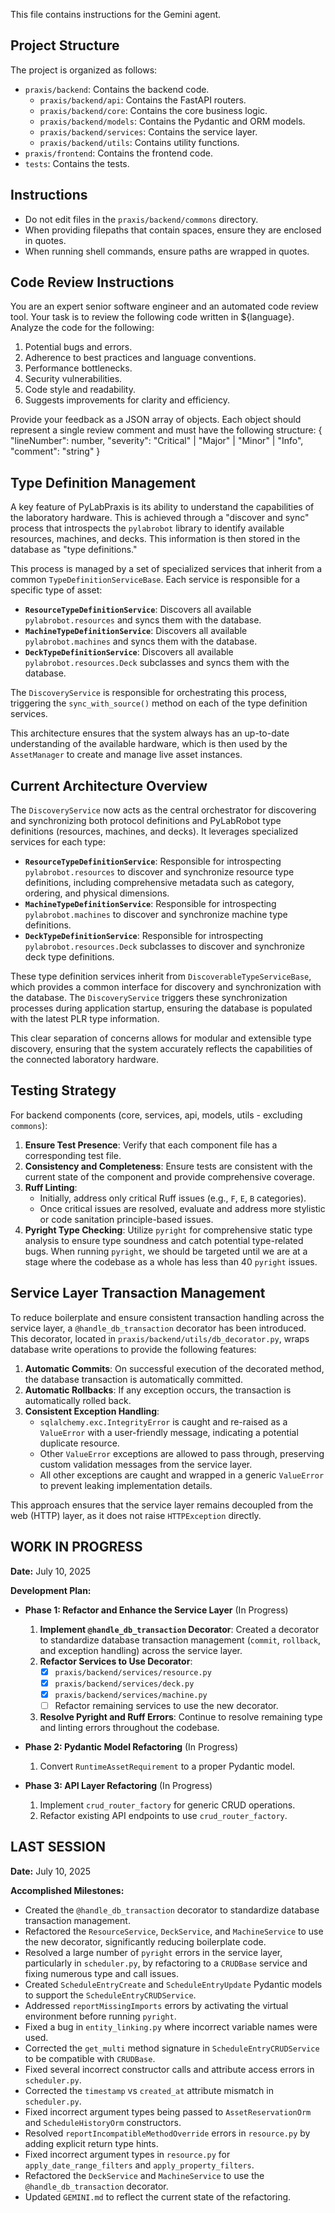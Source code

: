 This file contains instructions for the Gemini agent.

## Project Structure

The project is organized as follows:

- `praxis/backend`: Contains the backend code.
  - `praxis/backend/api`: Contains the FastAPI routers.
  - `praxis/backend/core`: Contains the core business logic.
  - `praxis/backend/models`: Contains the Pydantic and ORM models.
  - `praxis/backend/services`: Contains the service layer.
  - `praxis/backend/utils`: Contains utility functions.
- `praxis/frontend`: Contains the frontend code.
- `tests`: Contains the tests.

## Instructions

- Do not edit files in the `praxis/backend/commons` directory.
- When providing filepaths that contain spaces, ensure they are enclosed in quotes.
- When running shell commands, ensure paths are wrapped in quotes.

## Code Review Instructions

You are an expert senior software engineer and an automated code review tool.
Your task is to review the following code written in ${language}.
Analyze the code for the following:
1.  Potential bugs and errors.
2.  Adherence to best practices and language conventions.
3.  Performance bottlenecks.
4.  Security vulnerabilities.
5.  Code style and readability.
6.  Suggests improvements for clarity and efficiency.

Provide your feedback as a JSON array of objects. Each object should represent a single review comment and must have the following structure:
{
  "lineNumber": number,
  "severity": "Critical" | "Major" | "Minor" | "Info",
  "comment": "string"
}

## Type Definition Management

A key feature of PyLabPraxis is its ability to understand the capabilities of the laboratory hardware. This is achieved through a "discover and sync" process that introspects the `pylabrobot` library to identify available resources, machines, and decks. This information is then stored in the database as "type definitions."

This process is managed by a set of specialized services that inherit from a common `TypeDefinitionServiceBase`. Each service is responsible for a specific type of asset:

*   **`ResourceTypeDefinitionService`**: Discovers all available `pylabrobot.resources` and syncs them with the database.
*   **`MachineTypeDefinitionService`**: Discovers all available `pylabrobot.machines` and syncs them with the database.
*   **`DeckTypeDefinitionService`**: Discovers all available `pylabrobot.resources.Deck` subclasses and syncs them with the database.

The `DiscoveryService` is responsible for orchestrating this process, triggering the `sync_with_source()` method on each of the type definition services.

This architecture ensures that the system always has an up-to-date understanding of the available hardware, which is then used by the `AssetManager` to create and manage live asset instances.

## Current Architecture Overview

The `DiscoveryService` now acts as the central orchestrator for discovering and synchronizing both protocol definitions and PyLabRobot type definitions (resources, machines, and decks). It leverages specialized services for each type:

*   **`ResourceTypeDefinitionService`**: Responsible for introspecting `pylabrobot.resources` to discover and synchronize resource type definitions, including comprehensive metadata such as category, ordering, and physical dimensions.
*   **`MachineTypeDefinitionService`**: Responsible for introspecting `pylabrobot.machines` to discover and synchronize machine type definitions.
*   **`DeckTypeDefinitionService`**: Responsible for introspecting `pylabrobot.resources.Deck` subclasses to discover and synchronize deck type definitions.

These type definition services inherit from `DiscoverableTypeServiceBase`, which provides a common interface for discovery and synchronization with the database. The `DiscoveryService` triggers these synchronization processes during application startup, ensuring the database is populated with the latest PLR type information.

This clear separation of concerns allows for modular and extensible type discovery, ensuring that the system accurately reflects the capabilities of the connected laboratory hardware.

## Testing Strategy

For backend components (core, services, api, models, utils - excluding `commons`):
1.  **Ensure Test Presence**: Verify that each component file has a corresponding test file.
2.  **Consistency and Completeness**: Ensure tests are consistent with the current state of the component and provide comprehensive coverage.
3.  **Ruff Linting**:
    *   Initially, address only critical Ruff issues (e.g., `F`, `E`, `B` categories).
    *   Once critical issues are resolved, evaluate and address more stylistic or code sanitation principle-based issues.
4.  **Pyright Type Checking**: Utilize `pyright` for comprehensive static type analysis to ensure type soundness and catch potential type-related bugs. When running `pyright`, we should be targeted until we are at a stage where the codebase as a whole has less than 40 `pyright` issues.

## Service Layer Transaction Management

To reduce boilerplate and ensure consistent transaction handling across the service layer, a `@handle_db_transaction` decorator has been introduced. This decorator, located in `praxis/backend/utils/db_decorator.py`, wraps database write operations to provide the following features:

1.  **Automatic Commits**: On successful execution of the decorated method, the database transaction is automatically committed.
2.  **Automatic Rollbacks**: If any exception occurs, the transaction is automatically rolled back.
3.  **Consistent Exception Handling**:
    -   `sqlalchemy.exc.IntegrityError` is caught and re-raised as a `ValueError` with a user-friendly message, indicating a potential duplicate resource.
    -   Other `ValueError` exceptions are allowed to pass through, preserving custom validation messages from the service layer.
    -   All other exceptions are caught and wrapped in a generic `ValueError` to prevent leaking implementation details.

This approach ensures that the service layer remains decoupled from the web (HTTP) layer, as it does not raise `HTTPException` directly.

## WORK IN PROGRESS

**Date:** July 10, 2025

**Development Plan:**

*   **Phase 1: Refactor and Enhance the Service Layer** (In Progress)
    1.  **Implement `@handle_db_transaction` Decorator**: Created a decorator to standardize database transaction management (`commit`, `rollback`, and exception handling) across the service layer.
    2.  **Refactor Services to Use Decorator**:
        -   [x] `praxis/backend/services/resource.py`
        -   [x] `praxis/backend/services/deck.py`
        -   [x] `praxis/backend/services/machine.py`
        -   [ ] Refactor remaining services to use the new decorator.
    3.  **Resolve Pyright and Ruff Errors**: Continue to resolve remaining type and linting errors throughout the codebase.

*   **Phase 2: Pydantic Model Refactoring** (In Progress)
    1.  Convert `RuntimeAssetRequirement` to a proper Pydantic model.

*   **Phase 3: API Layer Refactoring** (In Progress)
    1.  Implement `crud_router_factory` for generic CRUD operations.
    2.  Refactor existing API endpoints to use `crud_router_factory`.

## LAST SESSION

**Date:** July 10, 2025

**Accomplished Milestones:**
*   Created the `@handle_db_transaction` decorator to standardize database transaction management.
*   Refactored the `ResourceService`, `DeckService`, and `MachineService` to use the new decorator, significantly reducing boilerplate code.
*   Resolved a large number of `pyright` errors in the service layer, particularly in `scheduler.py`, by refactoring to a `CRUDBase` service and fixing numerous type and call issues.
*   Created `ScheduleEntryCreate` and `ScheduleEntryUpdate` Pydantic models to support the `ScheduleEntryCRUDService`.
*   Addressed `reportMissingImports` errors by activating the virtual environment before running `pyright`.
*   Fixed a bug in `entity_linking.py` where incorrect variable names were used.
*   Corrected the `get_multi` method signature in `ScheduleEntryCRUDService` to be compatible with `CRUDBase`.
*   Fixed several incorrect constructor calls and attribute access errors in `scheduler.py`.
*   Corrected the `timestamp` vs `created_at` attribute mismatch in `scheduler.py`.
*   Fixed incorrect argument types being passed to `AssetReservationOrm` and `ScheduleHistoryOrm` constructors.
*   Resolved `reportIncompatibleMethodOverride` errors in `resource.py` by adding explicit return type hints.
*   Fixed incorrect argument types in `resource.py` for `apply_date_range_filters` and `apply_property_filters`.
*   Refactored the `DeckService` and `MachineService` to use the `@handle_db_transaction` decorator.
*   Updated `GEMINI.md` to reflect the current state of the refactoring.
